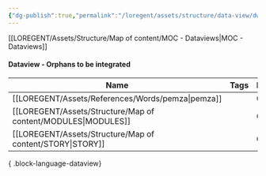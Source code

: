 ```yaml
---
{"dg-publish":true,"permalink":"/loregent/assets/structure/data-view/dw-orphans-to-be-integrated/"}
---
```



[[LOREGENT/Assets/Structure/Map of content/MOC - Dataviews\|MOC - Dataviews]]
#### Dataview - Orphans to be integrated

| Name                                                             | Tags      | In | Out | Date       | Folder                                   |
| ---------------------------------------------------------------- | --------- | -- | --- | ---------- | ---------------------------------------- |
| [[LOREGENT/Assets/References/Words/pemza\|pemza]]             | <ul></ul> | 0  | 0   | 29.12.2024 | LOREGENT/Assets/References/Words         |
| [[LOREGENT/Assets/Structure/Map of content/MODULES\|MODULES]] | <ul></ul> | 0  | 0   | 29.12.2024 | LOREGENT/Assets/Structure/Map of content |
| [[LOREGENT/Assets/Structure/Map of content/STORY\|STORY]]     | <ul></ul> | 0  | 0   | 29.12.2024 | LOREGENT/Assets/Structure/Map of content |

{ .block-language-dataview}
